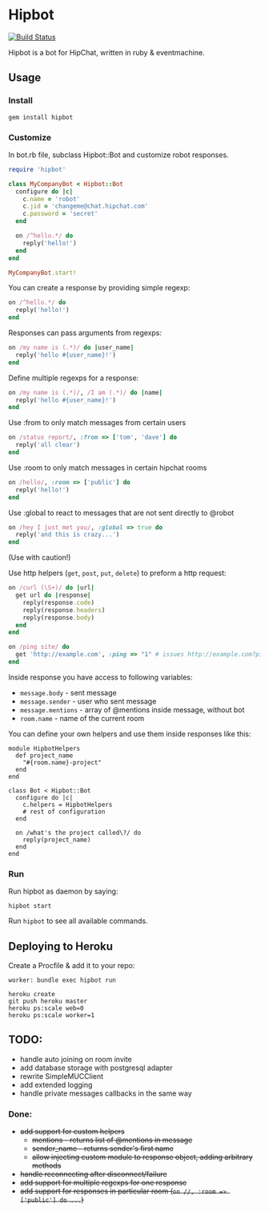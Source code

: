 # Hipbot

[![Build Status](https://secure.travis-ci.org/pewniak747/hipbot.png?branch=master)](http://travis-ci.org/pewniak747/hipbot)

Hipbot is a bot for HipChat, written in ruby & eventmachine.

## Usage

### Install

```
gem install hipbot
```

### Customize

In bot.rb file, subclass Hipbot::Bot and customize robot responses.

``` ruby
require 'hipbot'

class MyCompanyBot < Hipbot::Bot
  configure do |c|
    c.name = 'robot'
    c.jid = 'changeme@chat.hipchat.com'
    c.password = 'secret'
  end

  on /^hello.*/ do
    reply('hello!')
  end
end

MyCompanyBot.start!
```

You can create a response by providing simple regexp:

``` ruby
on /^hello.*/ do
  reply('hello!')
end
```

Responses can pass arguments from regexps:

``` ruby
on /my name is (.*)/ do |user_name|
  reply('hello #{user_name}!')
end
```

Define multiple regexps for a response:

``` ruby
on /my name is (.*)/, /I am (.*)/ do |name|
  reply('hello #{user_name}!')
end
```

Use :from to only match messages from certain users

``` ruby
on /status report/, :from => ['tom', 'dave'] do
  reply('all clear')
end
```

Use :room to only match messages in certain hipchat rooms

``` ruby
on /hello/, :room => ['public'] do
  reply('hello!')
end
```

Use :global to react to messages that are not sent directly to @robot

``` ruby
on /hey I just met you/, :global => true do
  reply('and this is crazy...')
end
```

(Use with caution!)

Use http helpers (`get`, `post`, `put`, `delete`) to preform a http request:

``` ruby
on /curl (\S+)/ do |url|
  get url do |response|
    reply(response.code)
    reply(response.headers)
    reply(response.body)
  end
end
```

``` ruby
on /ping site/ do
  get 'http://example.com', :ping => "1" # issues http://example.com?ping=1
end
```

Inside response you have access to following variables:

* `message.body` - sent message
* `message.sender` - user who sent message
* `message.mentions` - array of @mentions inside message, without bot
* `room.name` - name of the current room

You can define your own helpers and use them inside responses like this:

```
module HipbotHelpers
  def project_name
    "#{room.name}-project"
  end
end

class Bot < Hipbot::Bot
  configure do |c|
    c.helpers = HipbotHelpers
    # rest of configuration
  end

  on /what's the project called\?/ do
    reply(project_name)
  end
end
```

### Run

Run hipbot as daemon by saying:

```
hipbot start
```

Run `hipbot` to see all available commands.

## Deploying to Heroku

Create a Procfile & add it to your repo:

```
worker: bundle exec hipbot run
```

```
heroku create
git push heroku master
heroku ps:scale web=0
heroku ps:scale worker=1
```

## TODO:

* handle auto joining on room invite
* add database storage with postgresql adapter
* rewrite SimpleMUCClient
* add extended logging
* handle private messages callbacks in the same way

### Done:

* ~~add support for custom helpers~~
  * ~~mentions - returns list of @mentions in message~~
  * ~~sender_name - returns sender's first name~~
  * ~~allow injecting custom module to response object, adding arbitrary methods~~
* ~~handle reconnecting after disconnect/failure~~
* ~~add support for multiple regexps for one response~~
* ~~add support for responses in particular room (`on //, :room => ['public'] do ...`)~~
